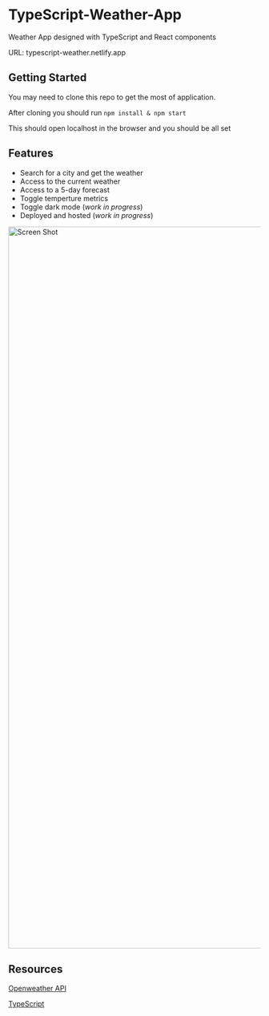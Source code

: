 # TypeScript-Weather-App
Weather App designed with TypeScript and React components

URL: typescript-weather.netlify.app

## Getting Started
You may need to clone this repo to get the most of application.

After cloning you should run
`npm install & npm start`

This should open localhost in the browser and you should be all set

## Features
- Search for a city and get the weather
- Access to the current weather
- Access to a 5-day forecast
- Toggle temperture metrics
- Toggle dark mode (*_work in progress_*)
- Deployed and hosted (*_work in progress_*)

<img width="1440" alt="Screen Shot" src="https://user-images.githubusercontent.com/73686621/123458632-447f7c80-d5b3-11eb-8efe-c080ce64c58a.png">

## Resources

[Openweather API](https://openweathermap.org/api)

[TypeScript](https://www.typescriptlang.org/docs/handbook/intro.html)
